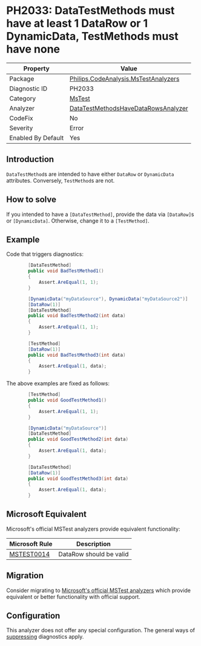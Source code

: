 # PH2033: DataTestMethods must have at least 1 DataRow or 1 DynamicData, TestMethods must have none

| Property | Value  |
|--|--|
| Package | [Philips.CodeAnalysis.MsTestAnalyzers](https://www.nuget.org/packages/Philips.CodeAnalysis.MsTestAnalyzers) |
| Diagnostic ID | PH2033 |
| Category  | [MsTest](../MsTest.md) |
| Analyzer | [DataTestMethodsHaveDataRowsAnalyzer](https://github.com/philips-software/roslyn-analyzers/blob/main/Philips.CodeAnalysis.MsTestAnalyzers/DataTestMethodsHaveDataRowsAnalyzer.cs)
| CodeFix  | No |
| Severity | Error |
| Enabled By Default | Yes |

## Introduction

`DataTestMethod`s are intended to have either `DataRow` or `DynamicData` attributes. Conversely, `TestMethod`s are not.

## How to solve

If you intended to have a `[DataTestMethod]`, provide the data via `[DataRow]`s or `[DynamicData]`. Otherwise, change it to a `[TestMethod]`.

## Example

Code that triggers diagnostics:
``` cs
        [DataTestMethod]
        public void BadTestMethod1()
        {
            Assert.AreEqual(1, 1);
        }

        [DynamicData("myDataSource"), DynamicData("myDataSource2")]
        [DataRow(1)]
        [DataTestMethod]
        public void BadTestMethod2(int data)
        {
            Assert.AreEqual(1, 1);
        }

        [TestMethod]
        [DataRow(1)]
        public void BadTestMethod3(int data)
        {
            Assert.AreEqual(1, data);
        }
```
The above examples are fixed as follows:
``` cs
        [TestMethod]
        public void GoodTestMethod1()
        {
            Assert.AreEqual(1, 1);
        }

        [DynamicData("myDataSource")]
        [DataTestMethod]
        public void GoodTestMethod2(int data)
        {
            Assert.AreEqual(1, data);
        }

        [DataTestMethod]
        [DataRow(1)]
        public void GoodTestMethod3(int data)
        {
            Assert.AreEqual(1, data);
        }

```

## Microsoft Equivalent

Microsoft's official MSTest analyzers provide equivalent functionality:

| Microsoft Rule | Description |
|---|---|
| [MSTEST0014](https://learn.microsoft.com/dotnet/core/testing/mstest-analyzers/mstest0014) | DataRow should be valid |

## Migration

Consider migrating to [Microsoft's official MSTest analyzers](../MsTest.md#migration-guide) which provide equivalent or better functionality with official support.

## Configuration

This analyzer does not offer any special configuration. The general ways of [suppressing](https://learn.microsoft.com/en-us/dotnet/fundamentals/code-analysis/suppress-warnings) diagnostics apply.
